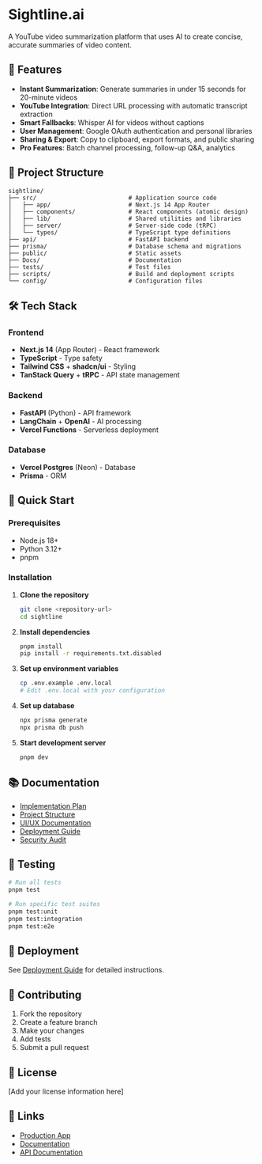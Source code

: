 # Sightline.ai

A YouTube video summarization platform that uses AI to create concise, accurate summaries of video content.

## 🚀 Features

- **Instant Summarization**: Generate summaries in under 15 seconds for 20-minute videos
- **YouTube Integration**: Direct URL processing with automatic transcript extraction
- **Smart Fallbacks**: Whisper AI for videos without captions
- **User Management**: Google OAuth authentication and personal libraries
- **Sharing & Export**: Copy to clipboard, export formats, and public sharing
- **Pro Features**: Batch channel processing, follow-up Q&A, analytics

## 📁 Project Structure

```
sightline/
├── src/                          # Application source code
│   ├── app/                      # Next.js 14 App Router
│   ├── components/               # React components (atomic design)
│   ├── lib/                      # Shared utilities and libraries
│   ├── server/                   # Server-side code (tRPC)
│   └── types/                    # TypeScript type definitions
├── api/                          # FastAPI backend
├── prisma/                       # Database schema and migrations
├── public/                       # Static assets
├── Docs/                         # Documentation
├── tests/                        # Test files
├── scripts/                      # Build and deployment scripts
└── config/                       # Configuration files
```

## 🛠 Tech Stack

### Frontend
- **Next.js 14** (App Router) - React framework
- **TypeScript** - Type safety
- **Tailwind CSS** + **shadcn/ui** - Styling
- **TanStack Query** + **tRPC** - API state management

### Backend
- **FastAPI** (Python) - API framework
- **LangChain** + **OpenAI** - AI processing
- **Vercel Functions** - Serverless deployment

### Database
- **Vercel Postgres** (Neon) - Database
- **Prisma** - ORM

## 🚀 Quick Start

### Prerequisites
- Node.js 18+
- Python 3.12+
- pnpm

### Installation

1. **Clone the repository**
   ```bash
   git clone <repository-url>
   cd sightline
   ```

2. **Install dependencies**
   ```bash
   pnpm install
   pip install -r requirements.txt.disabled
   ```

3. **Set up environment variables**
   ```bash
   cp .env.example .env.local
   # Edit .env.local with your configuration
   ```

4. **Set up database**
   ```bash
   npx prisma generate
   npx prisma db push
   ```

5. **Start development server**
   ```bash
   pnpm dev
   ```

## 📚 Documentation

- [Implementation Plan](Docs/Implementation.md)
- [Project Structure](Docs/project_structure.md)
- [UI/UX Documentation](Docs/UI_UX_doc.md)
- [Deployment Guide](Docs/PRODUCTION_DEPLOYMENT.md)
- [Security Audit](Docs/SECURITY_AUDIT.md)

## 🧪 Testing

```bash
# Run all tests
pnpm test

# Run specific test suites
pnpm test:unit
pnpm test:integration
pnpm test:e2e
```

## 🚀 Deployment

See [Deployment Guide](Docs/PRODUCTION_DEPLOYMENT.md) for detailed instructions.

## 🤝 Contributing

1. Fork the repository
2. Create a feature branch
3. Make your changes
4. Add tests
5. Submit a pull request

## 📄 License

[Add your license information here]

## 🔗 Links

- [Production App](https://sightline.ai)
- [Documentation](https://docs.sightline.ai)
- [API Documentation](https://api.sightline.ai/docs) 